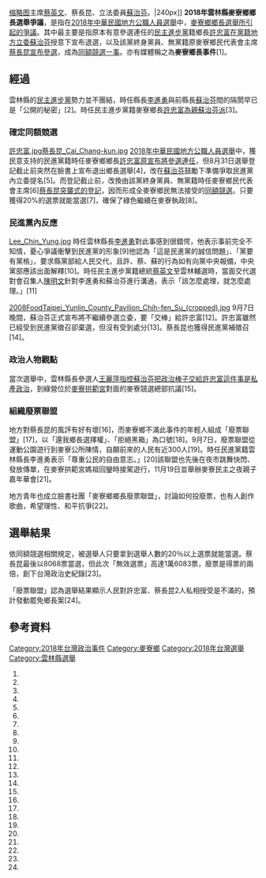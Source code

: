 [缩略图](https://zh.wikipedia.org/wiki/File:許忠富、蔡英文、蔡長昆、蘇治芬等人.jpg "fig:缩略图")主席[蔡英文](../Page/蔡英文.md "wikilink")、蔡長昆、立法委員[蘇治芬](../Page/蘇治芬.md "wikilink")。|240px\]\] **2018年雲林縣麥寮鄉鄉長選舉爭議**，是指在[2018年中華民國地方公職人員選舉](../Page/2018年中華民國地方公職人員選舉.md "wikilink")中，[麥寮鄉鄉長選舉所引起的爭議](https://zh.wikipedia.org/wiki/麥寮鄉 "wikilink")。其中最主要是指原本有意參選連任的[民主進步黨](../Page/民主進步黨.md "wikilink")籍鄉長[許忠富在黨籍地方](https://zh.wikipedia.org/wiki/許忠富 "wikilink")[立委](https://zh.wikipedia.org/wiki/立委 "wikilink")[蘇治芬](../Page/蘇治芬.md "wikilink")授意下宣布退選，以及該黨終身黨員、無黨籍原麥寮鄉民代表會主席[蔡長昆宣布參選](https://zh.wikipedia.org/wiki/蔡長昆 "wikilink")，成為[同額競選一事](https://zh.wikipedia.org/wiki/同額競選 "wikilink")。亦有媒體稱之為**麥寮鄉長事件**\[1\]。

## 經過

雲林縣的[民主進步黨](../Page/民主進步黨.md "wikilink")勢力並不團結，時任縣長[李進勇](../Page/李進勇.md "wikilink")與前縣長[蘇治芬](../Page/蘇治芬.md "wikilink")間的隔閡早已是「公開的秘密」\[2\]。時任民主進步黨籍麥寮鄉長[許忠富為親蘇治芬派](https://zh.wikipedia.org/wiki/許忠富 "wikilink")\[3\]。

### 確定同額競選

[許忠富.jpg](https://zh.wikipedia.org/wiki/File:許忠富.jpg "fig:許忠富.jpg")[蔡長昆_Cai_Chang-kun.jpg](https://zh.wikipedia.org/wiki/File:蔡長昆_Cai_Chang-kun.jpg "fig:蔡長昆_Cai_Chang-kun.jpg") [2018年中華民國地方公職人員選舉](../Page/2018年中華民國地方公職人員選舉.md "wikilink")中，獲民意支持的民進黨籍時任麥寮鄉鄉長[許忠富原宣布將參選連任](https://zh.wikipedia.org/wiki/許忠富 "wikilink")，但8月31日選舉登記截止前突然在臉書上宣布退出鄉長選舉\[4\]，改在[蘇治芬](../Page/蘇治芬.md "wikilink")鼓勵下準備爭取民進黨內立委提名\[5\]。而登記截止前，改換由該黨終身黨員、無黨籍時任麥寮鄉民代表會主席\[6\][蔡長昆突襲式的登記](https://zh.wikipedia.org/wiki/蔡長昆 "wikilink")，因而形成全麥寮鄉民無法接受的[同額競選](https://zh.wikipedia.org/wiki/同額競選 "wikilink")。只要獲得20%的選票就能當選\[7\]，確保了綠色繼續在麥寮執政\[8\]。

### 民進黨內反應

[Lee_Chin_Yung.jpg](https://zh.wikipedia.org/wiki/File:Lee_Chin_Yung.jpg "fig:Lee_Chin_Yung.jpg") 時任雲林縣長[李進勇](../Page/李進勇.md "wikilink")對此事感到很錯愕，他表示事前完全不知情，憂心爭議衝擊到民進黨的形象\[9\]他認為「這是民進黨的誠信問題」、「黨要有黨格」，要求縣黨部給人民交代，且許、蔡、蘇的行為如有向黨中央報備，中央黨部應該出面解釋\[10\]。時任民主進步黨籍總統[蔡英文](../Page/蔡英文.md "wikilink")至雲林輔選時，當面交代選對會召集人[陳明文](../Page/陳明文.md "wikilink")針對李進勇和蘇治芬進行溝通，表示「該怎麼處理，就怎麼處理。」\[11\]

[2008FoodTaipei_Yunlin_County_Pavilion_Chih-fen_Su_(cropped).jpg](https://zh.wikipedia.org/wiki/File:2008FoodTaipei_Yunlin_County_Pavilion_Chih-fen_Su_\(cropped\).jpg "fig:2008FoodTaipei_Yunlin_County_Pavilion_Chih-fen_Su_(cropped).jpg") 9月7日晚間，蘇治芬正式宣布將不繼續參選立委，要「交棒」給許忠富\[12\]。許忠富雖然已經受到民進黨徵召卻棄選，但沒有受到處分\[13\]。蔡長昆也獲得民進黨補徵召\[14\]。

### 政治人物觀點

當次選舉中，雲林縣長參選人[王麗萍指控蘇治芬把政治棒子交給許忠富這件事是私產政治](../Page/王麗萍_\(台灣政治人物\).md "wikilink")，到綠營位於[麥寮拱範宮](../Page/麥寮拱範宮.md "wikilink")對面的麥寮競選總部抗議\[15\]。

### 組織廢票聯盟

地方對蔡長昆的風評有好有壞\[16\]，而麥寮鄉不滿此事件的年輕人組成「廢票聯盟」\[17\]，以「還我鄉長選擇權」、「拒絕黑箱」為口號\[18\]。9月7日，廢票聯盟從運動公園遊行到麥寮公所陳情，自願前來的人民有近300人\[19\]。時任民進黨籍雲林縣長李進勇表示「尊重公民的自由意志。」\[20\]該聯盟也先後在夜市跳舞快閃、發放傳單，在麥寮拱範宮媽祖回鑾時接駕遊行，11月19日並舉辦麥寮民主之夜親子嘉年華會\[21\]。

地方青年也成立臉書社團「麥寮鄉鄉長廢票聯盟」，討論如何投廢票，也有人創作歌曲，希望理性、和平抗爭\[22\]。

## 選舉結果

依同額競選相關規定，被選舉人只要拿到選舉人數的20％以上選票就能當選。蔡長昆最後以8068票當選，但此次「無效選票」高達1萬6083票，廢票是得票的兩倍，創下台灣政治史紀錄\[23\]。

「廢票聯盟」認為選舉結果顯示人民對許忠富、蔡長昆2人私相授受是不滿的，預計發動罷免鄉長案\[24\]。

## 參考資料

[Category:2018年台灣政治事件](https://zh.wikipedia.org/wiki/Category:2018年台灣政治事件 "wikilink") [Category:麥寮鄉](https://zh.wikipedia.org/wiki/Category:麥寮鄉 "wikilink") [Category:2018年台灣選舉](https://zh.wikipedia.org/wiki/Category:2018年台灣選舉 "wikilink") [Category:雲林縣選舉](https://zh.wikipedia.org/wiki/Category:雲林縣選舉 "wikilink")

1.

2.
3.

4.

5.
6.
7.

8.

9.

10.
11.
12.
13.

14.
15.

16.
17.
18.

19.
20.
21.

22.
23.

24.
